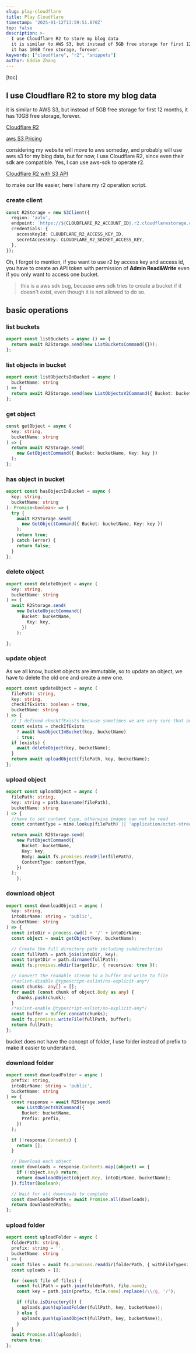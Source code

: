 ```yaml
---
slug: play-cloudflare
title: Play Cloudflare
timestamp: '2025-01-12T13:59:51.870Z'
top: false
description: >-
  I use Cloudflare R2 to store my blog data
  it is similar to AWS S3, but instead of 5GB free storage for first 12 months,
  it has 10GB free storage, forever.
keywords: ["cloudflare", "r2", "snippets"]
author: Eddie Zhang
---
```


[toc]

## I use Cloudflare R2 to store my blog data

it is similar to AWS S3, but instead of 5GB free storage for first 12 months, it has 10GB free storage, forever.

[Cloudflare R2](https://www.cloudflare.com/r2/)

[aws S3 Pricing](https://aws.amazon.com/free/?all-free-tier.sort-by=item.additionalFields.SortRank&all-free-tier.sort-order=asc&awsf.Free%20Tier%20Types=*all&awsf.Free%20Tier%20Categories=*all)

considering my website will move to aws someday, and probably will use aws s3 for my blog data, but for now, I use Cloudflare R2, since even their sdk are compatible. Yes, I can use aws-sdk to operate r2.

[Cloudflare R2 with S3 API](https://developers.cloudflare.com/r2/api/s3/api/)

to make our life easier, here I share my r2 operation script.

### create client

```typescript
const R2Storage = new S3Client({
  region: 'auto',
  endpoint: `https://${CLOUDFLARE_R2_ACCOUNT_ID}.r2.cloudflarestorage.com`,
  credentials: {
    accessKeyId: CLOUDFLARE_R2_ACCESS_KEY_ID,
    secretAccessKey: CLOUDFLARE_R2_SECRET_ACCESS_KEY,
  },
});
```

Oh, I forgot to mention, if you want to use r2 by access key and access id, you have to create an API token with permission of **Admin Read&Write** even if you only want to access one bucket.

> this is a aws sdk bug, because aws sdk tries to create a bucket if it doesn't exist, even though it is not allowed to do so.

## basic operations

### list buckets

```typescript
export const listBuckets = async () => {
  return await R2Storage.send(new ListBucketsCommand({}));
};
```

### list objects in bucket

```typescript
export const listObjectsInBucket = async (
  bucketName: string
) => {
  return await R2Storage.send(new ListObjectsV2Command({ Bucket: bucketName }));
};
```

### get object

```typescript
const getObject = async (
  key: string,
  bucketName: string
) => {
  return await R2Storage.send(
    new GetObjectCommand({ Bucket: bucketName, Key: key })
  );
};
```

### has object in bucket

```typescript
export const hasObjectInBucket = async (
  key: string,
  bucketName: string 
): Promise<boolean> => {
  try {
    await R2Storage.send(
      new GetObjectCommand({ Bucket: bucketName, Key: key })
    );
    return true;
  } catch (error) {
    return false;
  }
};
```

### delete object

```typescript
export const deleteObject = async (
  key: string,
  bucketName: string
) => {
  await R2Storage.send(
    new DeleteObjectCommand({
      Bucket: bucketName,
        Key: key,
      })
    );

};
```

### update object

As we all know, bucket objects are immutable, so to update an object, we have to delete the old one and create a new one.

```typescript
export const updateObject = async (
  filePath: string,
  key: string,
  checkIfExists: boolean = true,
  bucketName: string
) => {
  // I defined checkIfExists because sometimes we are very sure that an object is in bucket or not.
  const exists = checkIfExists
    ? await hasObjectInBucket(key, bucketName)
    : true;
  if (exists) {
    await deleteObject(key, bucketName);
  }
  return await uploadObject(filePath, key, bucketName);
};
```

### upload object

```typescript
export const uploadObject = async (
  filePath: string,
  key: string = path.basename(filePath),
  bucketName: string
) => {
  //have to set content type, otherwise images can not be read
  const contentType = mime.lookup(filePath) || 'application/octet-stream';

  return await R2Storage.send(
    new PutObjectCommand({
      Bucket: bucketName,
      Key: key,
      Body: await fs.promises.readFile(filePath),
      ContentType: contentType,
    })
  );
    };
```

### download object

```typescript
export const downloadObject = async (
  key: string,
  intoDirName: string = 'public',
  bucketName: string  
) => {
  const intoDir = process.cwd() + '/' + intoDirName;
  const object = await getObject(key, bucketName);

  // Create the full directory path including subdirectories
  const fullPath = path.join(intoDir, key);
  const targetDir = path.dirname(fullPath);
  await fs.promises.mkdir(targetDir, { recursive: true });

  // Convert the readable stream to a buffer and write to file
  /*eslint-disable @typescript-eslint/no-explicit-any*/
  const chunks: any[] = [];
  for await (const chunk of object.Body as any) {
    chunks.push(chunk);
  }
  /*eslint-enable @typescript-eslint/no-explicit-any*/
  const buffer = Buffer.concat(chunks);
  await fs.promises.writeFile(fullPath, buffer);
  return fullPath;
};
```

bucket does not have the concept of folder, I use folder instead of prefix to make it easier to understand.

### download folder

```typescript
export const downloadFolder = async (
  prefix: string,
  intoDirName: string = 'public',
  bucketName: string
) => {
  const response = await R2Storage.send(
    new ListObjectsV2Command({
      Bucket: bucketName,
      Prefix: prefix,
    })
  );

  if (!response.Contents) {
    return [];
  }

  // Download each object
  const downloads = response.Contents.map((object) => {
    if (!object.Key) return;
    return downloadObject(object.Key, intoDirName, bucketName);
  }).filter(Boolean);

  // Wait for all downloads to complete
  const downloadedPaths = await Promise.all(downloads);
  return downloadedPaths;
};
```

### upload folder

```typescript
export const uploadFolder = async (
  folderPath: string,
  prefix: string = '',
  bucketName: string
) => {
  const files = await fs.promises.readdir(folderPath, { withFileTypes: true });
  const uploads = [];

  for (const file of files) {
    const fullPath = path.join(folderPath, file.name);
    const key = path.join(prefix, file.name).replace(/\\/g, '/');

    if (file.isDirectory()) {
      uploads.push(uploadFolder(fullPath, key, bucketName));
    } else {
      uploads.push(uploadObject(fullPath, key, bucketName));
    }
  }
  await Promise.all(uploads);
  return true;
};
```
